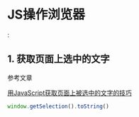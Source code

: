 # JS操作浏览器

<!tags!>: <!js!>

## 1. 获取页面上选中的文字

参考文章

[用JavaScript获取页面上被选中的文字的技巧](http://www.webhek.com/post/get-selected-text-with-javascript.html)

```js
window.getSelection().toString()
```